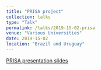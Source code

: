 ```yaml
---
title: "PRISA project"
collection: talks
type: "Talk"
permalink: /talks/2019-15-02-prisa
venue: "Various Universities"
date: 2019-15-02
location: "Brazil and Uruguay"
---
```


[PRISA presentation slides](files/PRISA_presentation.pdf)
